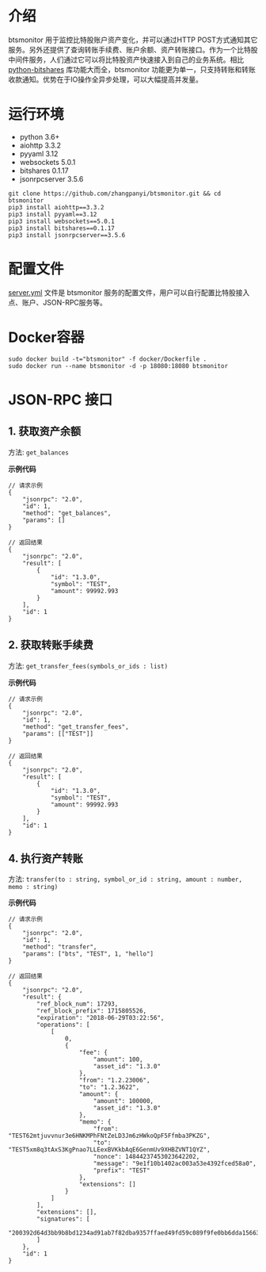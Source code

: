# 介绍
btsmonitor 用于监控比特股账户资产变化，并可以通过HTTP POST方式通知其它服务。另外还提供了查询转账手续费、账户余额、资产转账接口。作为一个比特股中间件服务，人们通过它可以将比特股资产快速接入到自己的业务系统。相比 [python-bitshares](https://github.com/bitshares/python-bitshares) 库功能大而全，btsmonitor 功能更为单一，只支持转账和转账收款通知。优势在于IO操作全异步处理，可以大幅提高并发量。


# 运行环境
* python 3.6+
* aiohttp 3.3.2
* pyyaml 3.12
* websockets 5.0.1
* bitshares 0.1.17
* jsonrpcserver 3.5.6

```
git clone https://github.com/zhangpanyi/btsmonitor.git && cd btsmonitor
pip3 install aiohttp==3.3.2
pip3 install pyyaml==3.12
pip3 install websockets==5.0.1
pip3 install bitshares==0.1.17
pip3 install jsonrpcserver==3.5.6
```

# 配置文件
[server.yml](server.yml) 文件是 btsmonitor 服务的配置文件，用户可以自行配置比特股接入点、账户、JSON-RPC服务等。

# Docker容器
```
sudo docker build -t="btsmonitor" -f docker/Dockerfile .
sudo docker run --name btsmonitor -d -p 18080:18080 btsmonitor
```

# JSON-RPC 接口

## 1. 获取资产余额

方法: `get_balances`

**示例代码**

```
// 请求示例
{
    "jsonrpc": "2.0",
    "id": 1,
    "method": "get_balances",
    "params": []
}

// 返回结果
{
    "jsonrpc": "2.0",
    "result": [
        {
            "id": "1.3.0",
            "symbol": "TEST",
            "amount": 99992.993
        }
    ],
    "id": 1
}
```

## 2. 获取转账手续费

方法: `get_transfer_fees(symbols_or_ids : list)`

**示例代码**

```
// 请求示例
{
	"jsonrpc": "2.0",
	"id": 1,
	"method": "get_transfer_fees",
	"params": [["TEST"]]
}

// 返回结果
{
    "jsonrpc": "2.0",
    "result": [
        {
            "id": "1.3.0",
            "symbol": "TEST",
            "amount": 99992.993
        }
    ],
    "id": 1
}
```

## 4. 执行资产转账

方法: `transfer(to : string, symbol_or_id : string, amount : number, memo : string)`

**示例代码**

```
// 请求示例
{
	"jsonrpc": "2.0",
	"id": 1,
	"method": "transfer",
	"params": ["bts", "TEST", 1, "hello"]
}

// 返回结果
{
    "jsonrpc": "2.0",
    "result": {
        "ref_block_num": 17293,
        "ref_block_prefix": 1715805526,
        "expiration": "2018-06-29T03:22:56",
        "operations": [
            [
                0,
                {
                    "fee": {
                        "amount": 100,
                        "asset_id": "1.3.0"
                    },
                    "from": "1.2.23006",
                    "to": "1.2.3622",
                    "amount": {
                        "amount": 100000,
                        "asset_id": "1.3.0"
                    },
                    "memo": {
                        "from": "TEST62mtjuvvnur3e6HNKMPhFNtZeLD3Jm6zHWkoQpF5Ffmba3PKZG",
                        "to": "TEST5xm8q3tAxS3KgPnao7LLEexBVKkbAqE6GenmUv9XHBZVNT1QYZ",
                        "nonce": 14844237453023642202,
                        "message": "9e1f10b1402ac003a53e4392fced58a0",
                        "prefix": "TEST"
                    },
                    "extensions": []
                }
            ]
        ],
        "extensions": [],
        "signatures": [
            "200392d64d3bb9b8bd1234ad91ab7f82dba9357ffaed49fd59c089f9fe0bb6dda156631dd468de38131ffbd498dfb4b3bf20d537776b17310309db5ab8e1f206a8"
        ]
    },
    "id": 1
}
```
